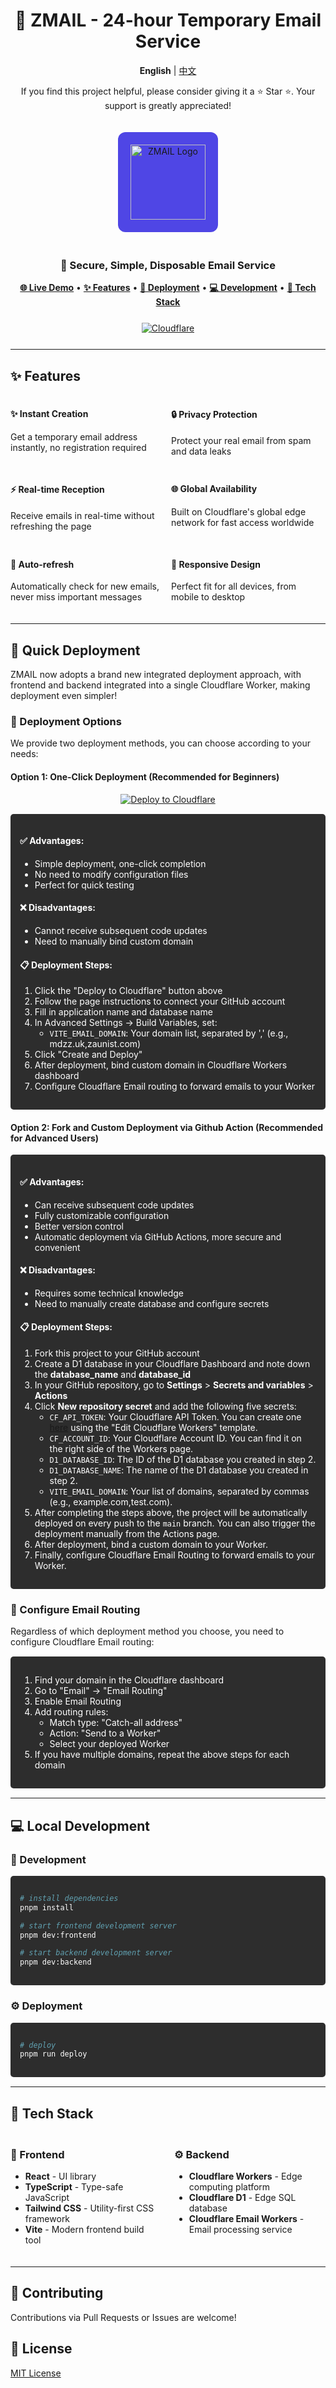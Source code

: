 # <div align="center">🚀 ZMAIL - 24-hour Temporary Email Service</div>

<div align="center">
  <p>
    <strong>English</strong> | <a href="./README.md">中文</a>
  </p>

  <p>If you find this project helpful, please consider giving it a ⭐️ Star ⭐️. Your support is greatly appreciated!</p>

  <img src="frontend/public/favicon.svg" alt="ZMAIL Logo" width="120" height="120" style="background-color: #4f46e5; padding: 20px; border-radius: 12px; margin: 20px 0;">

  <h3>💌 Secure, Simple, Disposable Email Service</h3>

  <p>
    <a href="https://mail.mdzz.uk" target="_blank"><strong>🌐 Live Demo</strong></a> •
    <a href="#features"><strong>✨ Features</strong></a> •
    <a href="#quick-deployment"><strong>🚀 Deployment</strong></a> •
    <a href="#local-development"><strong>💻 Development</strong></a> •
    <a href="#tech-stack"><strong>🔧 Tech Stack</strong></a>
  </p>

  <div style="display: flex; gap: 10px; justify-content: center; margin: 25px 0;">
    <a href="https://dash.cloudflare.com/" target="_blank">
      <img src="https://img.shields.io/badge/Cloudflare-F38020?style=for-the-badge&logo=cloudflare&logoColor=white" alt="Cloudflare" />
    </a>
  </div>
</div>

---

## ✨ Features

<div style="display: grid; grid-template-columns: repeat(2, 1fr); gap: 10px; margin: 20px 0;">
  <div>
    <h4>✨ Instant Creation</h4>
    <p>Get a temporary email address instantly, no registration required</p>
  </div>
  <div>
    <h4>🔒 Privacy Protection</h4>
    <p>Protect your real email from spam and data leaks</p>
  </div>
  <div>
    <h4>⚡ Real-time Reception</h4>
    <p>Receive emails in real-time without refreshing the page</p>
  </div>
  <div>
    <h4>🌐 Global Availability</h4>
    <p>Built on Cloudflare's global edge network for fast access worldwide</p>
  </div>
  <div>
    <h4>🔄 Auto-refresh</h4>
    <p>Automatically check for new emails, never miss important messages</p>
  </div>
  <div>
    <h4>📱 Responsive Design</h4>
    <p>Perfect fit for all devices, from mobile to desktop</p>
  </div>
</div>

---

## 🚀 Quick Deployment

ZMAIL now adopts a brand new integrated deployment approach, with frontend and backend integrated into a single Cloudflare Worker, making deployment even simpler!

### 🎯 Deployment Options

We provide two deployment methods, you can choose according to your needs:

#### Option 1: One-Click Deployment (Recommended for Beginners)

<div align="center">
  <a href="http://deploy.workers.cloudflare.com/?url=https://github.com/zaunist/zmail" target="_blank">
    <img src="https://deploy.workers.cloudflare.com/button" alt="Deploy to Cloudflare" />
  </a>
</div>

<div style="background-color: #2d2d2d; color: #ffffff; padding: 15px; border-radius: 5px; margin: 15px 0;">
  <h4>✅ Advantages:</h4>
  <ul>
    <li>Simple deployment, one-click completion</li>
    <li>No need to modify configuration files</li>
    <li>Perfect for quick testing</li>
  </ul>
  
  <h4>❌ Disadvantages:</h4>
  <ul>
    <li>Cannot receive subsequent code updates</li>
    <li>Need to manually bind custom domain</li>
  </ul>
  
  <h4>📋 Deployment Steps:</h4>
  <ol>
    <li>Click the "Deploy to Cloudflare" button above</li>
    <li>Follow the page instructions to connect your GitHub account</li>
    <li>Fill in application name and database name</li>
    <li>In Advanced Settings -> Build Variables, set:
      <ul>
        <li><code>VITE_EMAIL_DOMAIN</code>: Your domain list, separated by ',' (e.g., mdzz.uk,zaunist.com)</li>
      </ul>
    </li>
    <li>Click "Create and Deploy"</li>
    <li>After deployment, bind custom domain in Cloudflare Workers dashboard</li>
    <li>Configure Cloudflare Email routing to forward emails to your Worker</li>
  </ol>
</div>

#### Option 2: Fork and Custom Deployment via Github Action (Recommended for Advanced Users)

<div style="background-color: #2d2d2d; color: #ffffff; padding: 15px; border-radius: 5px; margin: 15px 0;">
  <h4>✅ Advantages:</h4>
  <ul>
    <li>Can receive subsequent code updates</li>
    <li>Fully customizable configuration</li>
    <li>Better version control</li>
    <li>Automatic deployment via GitHub Actions, more secure and convenient</li>
  </ul>
  
  <h4>❌ Disadvantages:</h4>
  <ul>
    <li>Requires some technical knowledge</li>
    <li>Need to manually create database and configure secrets</li>
  </ul>
  
  <h4>📋 Deployment Steps:</h4>
  <ol>
    <li>Fork this project to your GitHub account</li>
    <li>Create a D1 database in your Cloudflare Dashboard and note down the <strong>database_name</strong> and <strong>database_id</strong></li>
    <li>In your GitHub repository, go to <strong>Settings</strong> > <strong>Secrets and variables</strong> > <strong>Actions</strong></li>
    <li>Click <strong>New repository secret</strong> and add the following five secrets:
      <ul>
        <li><code>CF_API_TOKEN</code>: Your Cloudflare API Token. You can create one <a href="https://dash.cloudflare.com/profile/api-tokens" target="_blank">here</a> using the "Edit Cloudflare Workers" template.</li>
        <li><code>CF_ACCOUNT_ID</code>: Your Cloudflare Account ID. You can find it on the right side of the Workers page.</li>
        <li><code>D1_DATABASE_ID</code>: The ID of the D1 database you created in step 2.</li>
        <li><code>D1_DATABASE_NAME</code>: The name of the D1 database you created in step 2.</li>
        <li><code>VITE_EMAIL_DOMAIN</code>: Your list of domains, separated by commas (e.g., example.com,test.com).</li>
      </ul>
    </li>
    <li>After completing the steps above, the project will be automatically deployed on every push to the <code>main</code> branch. You can also trigger the deployment manually from the Actions page.</li>
    <li>After deployment, bind a custom domain to your Worker.</li>
    <li>Finally, configure Cloudflare Email Routing to forward emails to your Worker.</li>
  </ol>
</div>

### 📧 Configure Email Routing

Regardless of which deployment method you choose, you need to configure Cloudflare Email routing:

<div style="background-color: #2d2d2d; color: #ffffff; padding: 15px; border-radius: 5px; margin: 15px 0;">
  <ol>
    <li>Find your domain in the Cloudflare dashboard</li>
    <li>Go to "Email" -> "Email Routing"</li>
    <li>Enable Email Routing</li>
    <li>Add routing rules:
      <ul>
        <li>Match type: "Catch-all address"</li>
        <li>Action: "Send to a Worker"</li>
        <li>Select your deployed Worker</li>
      </ul>
    </li>
    <li>If you have multiple domains, repeat the above steps for each domain</li>
  </ol>
</div>

---

## 💻 Local Development

### 🚀 Development

<div style="background-color: #2d2d2d; color: #ffffff; padding: 15px; border-radius: 5px; margin: 15px 0;">

```bash
# install dependencies
pnpm install

# start frontend development server
pnpm dev:frontend

# start backend development server
pnpm dev:backend
```

</div>

### ⚙️ Deployment

<div style="background-color: #2d2d2d; color: #ffffff; padding: 15px; border-radius: 5px; margin: 15px 0;">

```bash
# deploy
pnpm run deploy
```

</div>

---

## 🔧 Tech Stack

<div style="display: grid; grid-template-columns: repeat(2, 1fr); gap: 20px; margin: 20px 0;">
  <div>
    <h3>🎨 Frontend</h3>
    <ul>
      <li><strong>React</strong> - UI library</li>
      <li><strong>TypeScript</strong> - Type-safe JavaScript</li>
      <li><strong>Tailwind CSS</strong> - Utility-first CSS framework</li>
      <li><strong>Vite</strong> - Modern frontend build tool</li>
    </ul>
  </div>
  <div>
    <h3>⚙️ Backend</h3>
    <ul>
      <li><strong>Cloudflare Workers</strong> - Edge computing platform</li>
      <li><strong>Cloudflare D1</strong> - Edge SQL database</li>
      <li><strong>Cloudflare Email Workers</strong> - Email processing service</li>
    </ul>
  </div>
</div>

---

## 👥 Contributing

Contributions via Pull Requests or Issues are welcome!

## 📄 License

[MIT License](./LICENSE)

